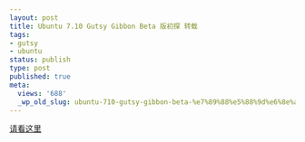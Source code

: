 ```yaml
---
layout: post
title: Ubuntu 7.10 Gutsy Gibbon Beta 版初探 转载
tags:
- gutsy
- ubuntu
status: publish
type: post
published: true
meta:
  views: '688'
  _wp_old_slug: ubuntu-710-gutsy-gibbon-beta-%e7%89%88%e5%88%9d%e6%8e%a2-%e8%bd%ac%e8%bd%bd
---
```

<a href="http://tech.techweb.com.cn/redirect.php?tid=206334&amp;goto=newpost" target="_blank">请看这里
</a>
